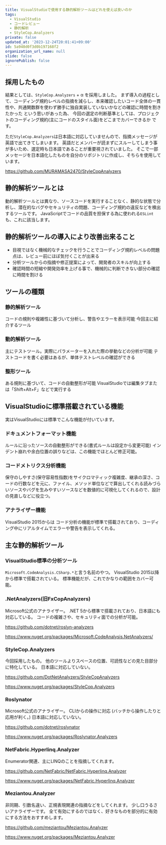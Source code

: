 ```yaml
---
title: VisualStudioで使用する静的解析ツールはどれを使えば良いのか
tags:
  - VisualStudio
  - コードレビュー
  - 静的解析
  - StyleCop.Analyzers
private: false
updated_at: '2023-12-24T20:01:41+09:00'
id: 5a940d0f3d0b197168f2
organization_url_name: null
slide: false
ignorePublish: false
---
```



## 採用したもの

結果としては、`StyleCop.Analyzers` + α を採用しました。
まず導入の過程として、コーディング規約レベルの指摘を減らし、本来確認したいコード全体の一貫性や、共通関数群を使わず勝手に独自実装していないかなどの確認に時間を割きたかった という思いがあった為、
今回の選定の判断基準としては、プロジェクトのコーディング規約(主にコードのスタイル面)をどこまでカバーできるか です。

ただ`StyleCop.Analyzers`は日本語に対応していませんので、指摘メッセージが英語で出てきてしまいます。
英語だとメンバーが読まずにスルーしてしまう事が多いため、選定時も日本語であることが重要視されていました。
そこで一部メッセージを日本語化したものを自分のリポジトリに作成し、そちらを使用しています。

https://github.com/MURAMASA2470/StyleCopAnalyzers

## 静的解析ツールとは

動的解析ツールとは異なり、ソースコードを実行することなく、静的な状態で分析し、潜在的なバグやセキュリティの問題、コーディング規約の違反などを検出するツールです。
JavaScriptでコードの品質を担保する為に使われる`ESLint`も、これに該当します。

## 静的解析ツールの導入により改善出来ること

- 目視ではなく機械的なチェックを行うことでコーディング規約レベルの問題点は、レビュー前にほぼ気付くことが出来る
- 分析ツールからの指摘や修正提案によって、開発者のスキルが向上する
- 確認時間の短縮や開発効率を上げる事で、機械的に判断できない部分の確認に時間を割ける


## ツールの種類

### 静的解析ツール

コードの規則や複雑性に基づいて分析し、警告やエラーを表示可能
今回主に紹介するツール

### 動的解析ツール

主にテストツール。実際にパラメーターを入れた際の挙動などの分析が可能
テストコードを書く必要はあるが、単体テストレベルの確認ができる

### 整形ツール

ある規則に基づいて、コードの自動整形が可能
VisualStudioでは編集タブまたは「Shift+Alt+F」などで実行する


## VisualStudioに標準搭載されている機能

実はVisualStudioには標準でこんな機能が付いています。

### ドキュメントフォーマット機能

ルールに沿ったソースの自動整形ができる(書式ルールは設定から変更可能) インデント崩れや余白位置の誤りなどは、この機能でほとんど修正可能。

### コードメトリクス分析機能

保守のしやすさ(保守容易性指数)をサイクロマティック複雑度、継承の深さ、コードの行数などを元に、ファイル、メソッド単位などで算出してくれる読みづらいソースやバグを生みやすいソースなどを数値的に可視化してくれるので、設計の見直しなどに役立つ。

### アナライザー機能

VisualStudio 2015からは コード分析の機能が標準で搭載されており、コーディング中にリアルタイムでエラーや警告を表示してくれる。

## 主な静的解析ツール

### VisualStudio標準の分析ツール

`Microsoft.CodeAnalysis.CSharp.*`と言う名前のやつ。
VisualStudio 2015以降から標準で搭載されている。
標準機能だが、これでかなりの範囲をカバー可能。

### .NetAnalyzers(旧FxCopAnalyzers)

Microsoft公式のアナライザー。
.NET 5から標準で搭載されており、日本語にも対応している。
コードの複雑さや、セキュリティ面での分析が可能。

https://github.com/dotnet/roslyn-analyzers

https://www.nuget.org/packages/Microsoft.CodeAnalysis.NetAnalyzers/

### StyleCop.Analyzers

今回採用したもの。
他のツールよりスペースの位置、可読性などの見た目部分に特化している。
日本語に対応していない。

https://github.com/DotNetAnalyzers/StyleCopAnalyzers

https://www.nuget.org/packages/StyleCop.Analyzers

### Roslynator

Microsoft公式のアナライザー。
CLIからの操作に対応 (バッチから操作したりと応用が利く。)
日本語に対応していない。

https://github.com/dotnet/roslynator

https://www.nuget.org/packages/Roslynator.Analyzers

### NetFabric.Hyperlinq.Analyzer

Enumerator関連、主にLINQのことを指摘してくれます。

https://github.com/NetFabric/NetFabric.Hyperlinq.Analyzer

https://www.nuget.org/packages/NetFabric.Hyperlinq.Analyzer


### Meziantou.Analyzer

非同期、引数名違い、正規表現関連の指摘などをしてくれます。
少し口うるさいアナライザーです。
全て有効にするのではなく、好きなものを部分的に有効にする方法をおすすめします。

https://github.com/meziantou/Meziantou.Analyzer

https://www.nuget.org/packages/Meziantou.Analyzer
